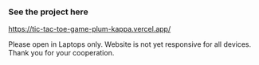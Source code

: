 ### See the project here
https://tic-tac-toe-game-plum-kappa.vercel.app/

Please open in Laptops only. Website is not yet responsive for all devices.
Thank you for your cooperation.
